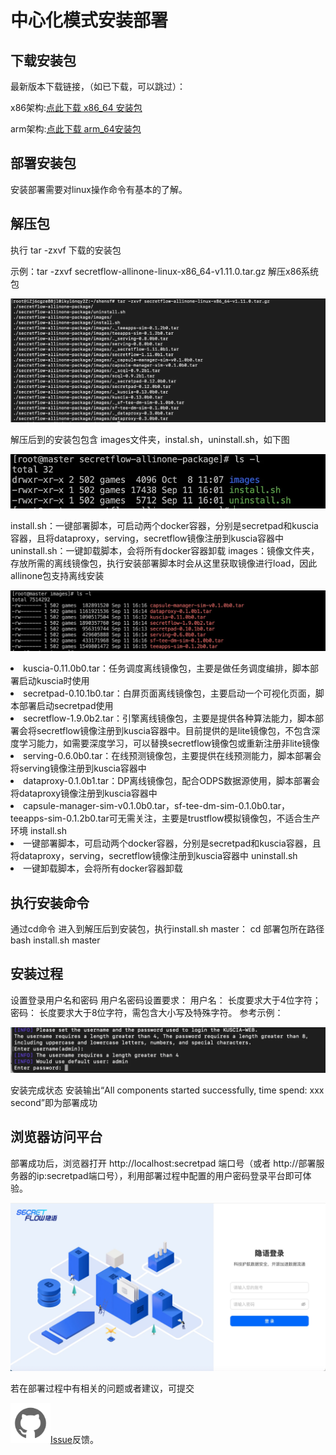 # 中心化模式安装部署

## 下载安装包
最新版本下载链接，（如已下载，可以跳过）：  

x86架构:[点此下载 x86_64 安装包](https://secretflow-public.oss-cn-hangzhou.aliyuncs.com/mvp-packages/secretflow-allinone-linux-x86_64-v1.11.0.tar.gz)

arm架构:[点此下载 arm_64安装包](https://secretflow-public.oss-cn-hangzhou.aliyuncs.com/mvp-packages/secretflow-allinone-linux-aarch_64-v1.11.0.tar.gz)  


## 部署安装包
安装部署需要对linux操作命令有基本的了解。
## 解压包
执行 tar -zxvf 下载的安装包  

示例：tar -zxvf secretflow-allinone-linux-x86_64-v1.11.0.tar.gz  解压x86系统包  


![Center_Tar](../imgs/center_tar.png)

解压后到的安装包包含 images文件夹，instal.sh，uninstall.sh，如下图

![Center_File](../imgs/center_file.png)

install.sh：一键部署脚本，可启动两个docker容器，分别是secretpad和kuscia容器，且将dataproxy，serving，secretflow镜像注册到kuscia容器中
uninstall.sh：一键卸载脚本，会将所有docker容器卸载
images：镜像文件夹，存放所需的离线镜像包，执行安装部署脚本时会从这里获取镜像进行load，因此allinone包支持离线安装

![Center_Image](../imgs/center_image.png)

<li>kuscia-0.11.0b0.tar：任务调度离线镜像包，主要是做任务调度编排，脚本部署启动kuscia时使用</li>
<li>secretpad-0.10.1b0.tar：白屏页面离线镜像包，主要启动一个可视化页面，脚本部署启动secretpad使用</li>
<li>secretflow-1.9.0b2.tar：引擎离线镜像包，主要是提供各种算法能力，脚本部署会将secretflow镜像注册到kuscia容器中。目前提供的是lite镜像包，不包含深度学习能力，如需要深度学习，可以替换secretflow镜像包或重新注册非lite镜像</li>
<li>serving-0.6.0b0.tar：在线预测镜像包，主要提供在线预测能力，脚本部署会将serving镜像注册到kuscia容器中</li>
<li>dataproxy-0.1.0b1.tar：DP离线镜像包，配合ODPS数据源使用，脚本部署会将dataproxy镜像注册到kuscia容器中</li>
<li>capsule-manager-sim-v0.1.0b0.tar，sf-tee-dm-sim-0.1.0b0.tar，teeapps-sim-0.1.2b0.tar可无需关注，主要是trustflow模拟镜像包，不适合生产环境
install.sh</li>
<li>一键部署脚本，可启动两个docker容器，分别是secretpad和kuscia容器，且将dataproxy，serving，secretflow镜像注册到kuscia容器中
uninstall.sh</li>
<li>一键卸载脚本，会将所有docker容器卸载</li>


## 执行安装命令
通过cd命令 进入到解压后到安装包，执行install.sh master：
cd 部署包所在路径
bash install.sh master

## 安装过程
设置登录用户名和密码
    用户名密码设置要求：
    用户名： 长度要求大于4位字符；
    密码： 长度要求大于8位字符，需包含大小写及特殊字符。
参考示例：

![Center_User](../imgs/center_user.png)

安装完成状态
安装输出“All components started successfully, time spend: xxx second”即为部署成功 
## 浏览器访问平台
部署成功后，浏览器打开 http://localhost:secretpad 端口号（或者 http://部署服务器的ip:secretpad端口号），利用部署过程中配置的用户密码登录平台即可体验。

![Login_Img](../imgs/login_img.png)

若在部署过程中有相关的问题或者建议，可提交

![Git_Img](../imgs/git_img.png)[Issue](https://github.com/secretflow/secretpad/issues)反馈。